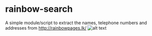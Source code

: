# rainbow-search
A simple module/script to extract the names, telephone numbers and addresses from http://rainbowpages.lk/
![alt text][logo]

[logo]: http://2.bp.blogspot.com/-8IEKqBWde38/UqzA-HfcgNI/AAAAAAAARG8/8zQvj5g0W9w/s1600/Rainbow-with-Pot-of-Gold.png "Rainbows and Gold"
